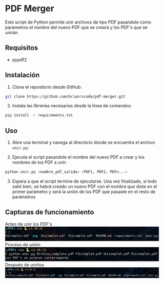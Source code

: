 # PDF Merger

Este script de Python permite unir archivos de tipo PDF pasandole como parametros el nombre del nuevo PDF que se creará y los PDF's que se unirán

## Requisitos
- pypdf2

## Instalación

1. Clona el repositorio desde GitHub:
```bash
git clone https://github.com/brianrscode/pdf-merger.git
```
2. Instala las librerías necesarias desde la línea de comandos:
```bash
pip install -r requirements.txt
```

## Uso

1. Abre una terminal y navega al directorio donde se encuentra el archivo `unir.py`:

2. Ejecuta el script pasandole el nombre del nuevo PDF a crear y los nombres de los PDF a unir:
```bash
python unir.py <nombre_pdf_salida> <PDF1, PDF2, PDFn...>
```
3. Espera a que el script termine de ejecutarse. Una vez finalizado, si todo salió bien, se habrá creado un nuevo PDF con el nombre que diste en el primer parámetro y será la unión de los PDF que pasaste en el resto de parámetros

## Capturas de funcionamiento
Antes de unir los PDF's
![salida](img/antes_de_unir.png)
Proceso de unión
![salida](img/Ejemplo_de_uso.png)
Después de unirlos
![salida](img/despues_de_unir.png)